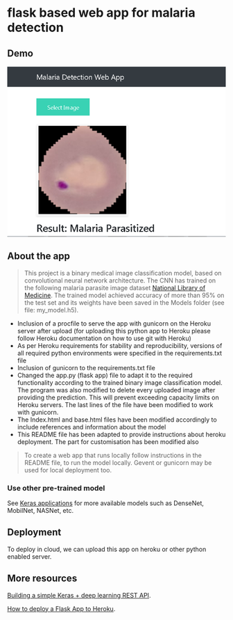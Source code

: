 # flask based web app for malaria detection

## Demo



<p align='center'>
 
 <img src = "https://github.com/diwakarDrs/DeepLearning-Projects/blob/main/Malarial_cell_detection/ReadME/App.PNG" width = 600 alt="malaria">
 </p>

## About the app
> This project is a binary medical image classification model, based on convolutional neural network architecture.
The CNN has trained on the following malaria parasite image dataset  <a href="https://ceb.nlm.nih.gov/repositories/malaria-datasets/">National Library of Medicine</a>.
The trained model achieved accuracy of more than 95% on the test set and its weights have been saved in the Models folder (see file: my_model.h5). 



<ul>
<li>Inclusion of a procfile to serve the app with gunicorn on the Heroku server after upload (for uploading this python app to Heroku please follow Heroku documentation on how to use git with Heroku)</li>
<li>As per Heroku requirements for stability and reproducibility, versions of all required python environments were specified in the requirements.txt file</li>
<li>Inclusion of gunicorn to the requirements.txt file</li>
<li>Changed the app.py (flask app) file to adapt it to the required functionality according to the trained binary image classification model. The program was also modified to delete every uploaded image after providing the prediction. This will prevent exceeding capacity limits on Heroku servers. The last lines of the file have been modified to work with gunicorn. </li>
<li>The Index.html and base.html files have been modified accordingly to include references and information about the model</li>
<li>This README file has been adapted to provide instructions about heroku deployment. The part for customisation has been modified also</li>
</ul>

> To create a web app that runs locally follow instructions in the README file, to run the model locally. Gevent or gunicorn may be used for local deployment too.


### Use other pre-trained model

See [Keras applications](https://keras.io/applications/) for more available models such as DenseNet, MobilNet, NASNet, etc.


## Deployment
To deploy in cloud, we can upload this app on heroku or other python enabled server. 

## More resources

[Building a simple Keras + deep learning REST API](https://blog.keras.io/building-a-simple-keras-deep-learning-rest-api.html).

[How to deploy a Flask App to Heroku](https://progblog.io/How-to-deploy-a-Flask-App-to-Heroku/).


